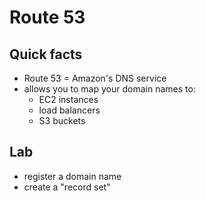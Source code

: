 # Route 53

## Quick facts
- Route 53 = Amazon's DNS service
- allows you to map your domain names to:
  * EC2 instances
  * load balancers
  * S3 buckets

## Lab
- register a domain name
- create a "record set"